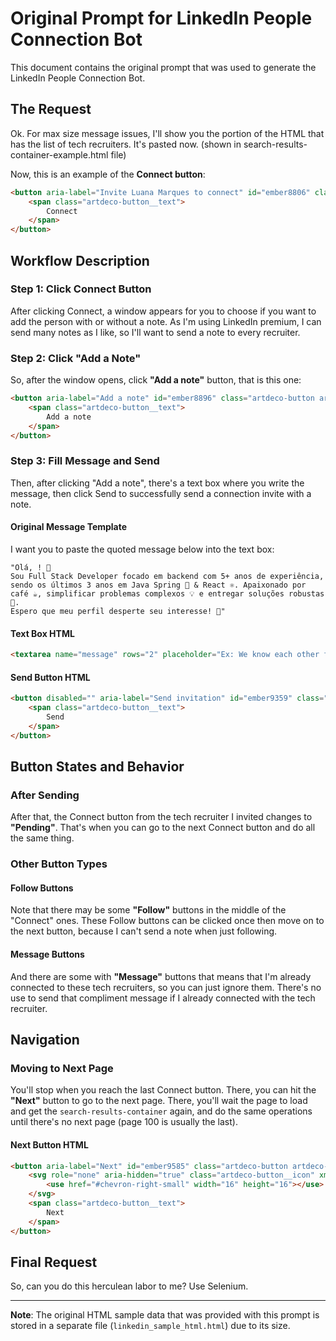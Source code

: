 # Original Prompt for LinkedIn People Connection Bot

This document contains the original prompt that was used to generate the LinkedIn People Connection Bot.

## The Request

Ok. For max size message issues, I'll show you the portion of the HTML that has the list of tech recruiters. It's pasted now. (shown in search-results-container-example.html file)

Now, this is an example of the **Connect button**:

```html
<button aria-label="Invite Luana Marques to connect" id="ember8806" class="artdeco-button artdeco-button--2 artdeco-button--secondary ember-view" type="button">
    <span class="artdeco-button__text">
        Connect
    </span>
</button>
```

## Workflow Description

### Step 1: Click Connect Button
After clicking Connect, a window appears for you to choose if you want to add the person with or without a note. As I'm using LinkedIn premium, I can send many notes as I like, so I'll want to send a note to every recruiter.

### Step 2: Click "Add a Note"
So, after the window opens, click **"Add a note"** button, that is this one:

```html
<button aria-label="Add a note" id="ember8896" class="artdeco-button artdeco-button--muted artdeco-button--2 artdeco-button--secondary ember-view mr1">
    <span class="artdeco-button__text">
        Add a note
    </span>
</button>
```

### Step 3: Fill Message and Send
Then, after clicking "Add a note", there's a text box where you write the message, then click Send to successfully send a connection invite with a note.

#### Original Message Template
I want you to paste the quoted message below into the text box:

```
"Olá, ! 👋 
Sou Full Stack Developer focado em backend com 5+ anos de experiência, sendo os últimos 3 anos em Java Spring 🍃 & React ⚛️. Apaixonado por café ☕, simplificar problemas complexos 💡 e entregar soluções robustas 💪. 
Espero que meu perfil desperte seu interesse! 🚀"
```

#### Text Box HTML
```html
<textarea name="message" rows="2" placeholder="Ex: We know each other from..." id="custom-message" class="ember-text-area ember-view connect-button-send-invite__custom-message connect-button-send-invite__custom-message--no-styling connect-button-send-invite__custom-message--block" minlength="1" style="height: 27px;"></textarea>
```

#### Send Button HTML
```html
<button disabled="" aria-label="Send invitation" id="ember9359" class="artdeco-button artdeco-button--2 artdeco-button--primary artdeco-button--disabled ember-view ml1">
    <span class="artdeco-button__text">
        Send
    </span>
</button>
```

## Button States and Behavior

### After Sending
After that, the Connect button from the tech recruiter I invited changes to **"Pending"**. That's when you can go to the next Connect button and do all the same thing.

### Other Button Types

#### Follow Buttons
Note that there may be some **"Follow"** buttons in the middle of the "Connect" ones. These Follow buttons can be clicked once then move on to the next button, because I can't send a note when just following.

#### Message Buttons
And there are some with **"Message"** buttons that means that I'm already connected to these tech recruiters, so you can just ignore them. There's no use to send that compliment message if I already connected with the tech recruiter.

## Navigation

### Moving to Next Page
You'll stop when you reach the last Connect button. There, you can hit the **"Next"** button to go to the next page. There, you'll wait the page to load and get the `search-results-container` again, and do the same operations until there's no next page (page 100 is usually the last).

#### Next Button HTML
```html
<button aria-label="Next" id="ember9585" class="artdeco-button artdeco-button--muted artdeco-button--icon-right artdeco-button--1 artdeco-button--tertiary ember-view artdeco-pagination__button artdeco-pagination__button--next" type="button">
    <svg role="none" aria-hidden="true" class="artdeco-button__icon" xmlns="http://www.w3.org/2000/svg" width="16" height="16" viewBox="0 0 16 16" data-supported-dps="16x16" data-test-icon="chevron-right-small" data-rtl="true">
        <use href="#chevron-right-small" width="16" height="16"></use>
    </svg>
    <span class="artdeco-button__text">
        Next
    </span>
</button>
```

## Final Request

So, can you do this herculean labor to me? Use Selenium.

---

**Note**: The original HTML sample data that was provided with this prompt is stored in a separate file (`linkedin_sample_html.html`) due to its size.